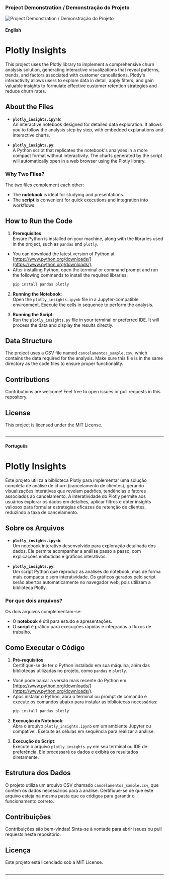 ### Project Demonstration / Demonstração do Projeto

![Project Demonstration / Demonstração do Projeto](https://github.com/arnesanches/plotly-insights/blob/main/Anima%C3%A7%C3%A3o%20GIF.gif?raw=true)

#### English 

# Plotly Insights

This project uses the Plotly library to implement a comprehensive churn analysis solution, generating interactive visualizations that reveal patterns, trends, and factors associated with customer cancellations. Plotly's interactivity allows users to explore data in detail, apply filters, and gain valuable insights to formulate effective customer retention strategies and reduce churn rates.

## About the Files

- **`plotly_insights.ipynb`**:  
  An interactive notebook designed for detailed data exploration. It allows you to follow the analysis step by step, with embedded explanations and interactive charts.

- **`plotly_insights.py`**:  
  A Python script that replicates the notebook's analyses in a more compact format without interactivity. The charts generated by the script will automatically open in a web browser using the Plotly library.

### Why Two Files?

The two files complement each other:  
- The **notebook** is ideal for studying and presentations.  
- The **script** is convenient for quick executions and integration into workflows.

## How to Run the Code

1. **Prerequisites**:  
   Ensure Python is installed on your machine, along with the libraries used in the project, such as `pandas` and `plotly`. 
-  You can download the latest version of Python at [https://www.python.org/downloads/](https://www.python.org/downloads/).
-  After installing Python, open the terminal or command prompt and run the following commands to install the required libraries:
    ```bash
    pip install pandas plotly
    ```
2. **Running the Notebook**:  
   Open the `plotly_insights.ipynb` file in a Jupyter-compatible environment. Execute the cells in sequence to perform the analysis.

3. **Running the Script**:  
   Run the `plotly_insights.py` file in your terminal or preferred IDE. It will process the data and display the results directly.

## Data Structure

The project uses a CSV file named `cancelamentos_sample.csv`, which contains the data required for the analysis. Make sure this file is in the same directory as the code files to ensure proper functionality.

## Contributions

Contributions are welcome! Feel free to open issues or pull requests in this repository.

## License

This project is licensed under the MIT License.

##

---

#### Português

# Plotly Insights

Este projeto utiliza a biblioteca Plotly para implementar uma solução completa de análise de churn (cancelamento de clientes), gerando visualizações interativas que revelam padrões, tendências e fatores associados ao cancelamento. A interatividade do Plotly permite aos usuários explorar os dados em detalhes, aplicar filtros e obter insights valiosos para formular estratégias eficazes de retenção de clientes, reduzindo a taxa de cancelamento.

## Sobre os Arquivos

- **`plotly_insights.ipynb`**:  
  Um notebook interativo desenvolvido para exploração detalhada dos dados. Ele permite acompanhar a análise passo a passo, com explicações embutidas e gráficos interativos.

- **`plotly_insights.py`**:  
  Um script Python que reproduz as análises do notebook, mas de forma mais compacta e sem interatividade. Os gráficos gerados pelo script serão abertos automaticamente no navegador web, pois utilizam a biblioteca Plotly.

### Por que dois arquivos?

Os dois arquivos complementam-se:  
- O **notebook** é útil para estudo e apresentações.  
- O **script** é prático para execuções rápidas e integradas a fluxos de trabalho.

## Como Executar o Código

1. **Pré-requisitos**:  
   Certifique-se de ter o Python instalado em sua máquina, além das bibliotecas utilizadas no projeto, como `pandas` e `plotly`. 
-  Você pode baixar a versão mais recente do Python em [https://www.python.org/downloads/](https://www.python.org/downloads/).
-  Após instalar o Python, abra o terminal ou prompt de comando e execute os comandos abaixo para instalar as bibliotecas necessárias:
    ```bash
    pip install pandas plotly
    ```
2. **Execução do Notebook**:  
   Abra o arquivo `plotly_insights.ipynb` em um ambiente Jupyter ou compatível. Execute as células em sequência para realizar a análise.

3. **Execução do Script**:  
   Execute o arquivo `plotly_insights.py` em seu terminal ou IDE de preferência. Ele processará os dados e exibirá os resultados diretamente.

## Estrutura dos Dados

O projeto utiliza um arquivo CSV chamado `cancelamentos_sample.csv`, que contém os dados necessários para a análise. Certifique-se de que este arquivo esteja na mesma pasta que os códigos para garantir o funcionamento correto.

## Contribuições

Contribuições são bem-vindas! Sinta-se à vontade para abrir issues ou pull requests neste repositório.

## Licença

Este projeto está licenciado sob a MIT License.

##

---

